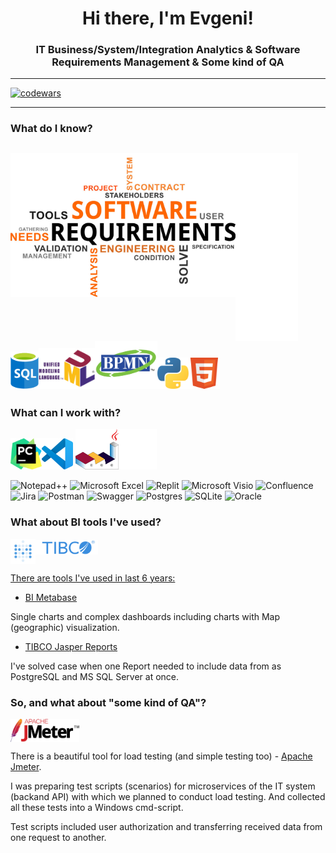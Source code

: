 <h1 align="center"> Hi there, I'm Evgeni!</h1>

<h3 align="center">IT Business/System/Integration Analytics & Software Requirements Management & Some kind of QA</h3>

---
[![codewars](https://www.codewars.com/users/MidzuNeko/badges/large)](https://www.codewars.com/users/MidzuNeko)

---
### What do I know?
<img align="top" src="https://github.com/okunev-e/okunev-e/blob/main/icons/SRM.png" width="360" /><img src="https://raw.githubusercontent.com/okunev-e/okunev-e/main/icons/blank.svg" width="100" height="300" align="middle" /><img src="https://raw.githubusercontent.com/okunev-e/okunev-e/main/icons/sql.svg" width="45" /><img src="https://raw.githubusercontent.com/okunev-e/okunev-e/main/icons/UML.svg" width="90" /><img src="https://raw.githubusercontent.com/okunev-e/okunev-e/main/icons/BPMN.svg" width="100" /><img src="https://raw.githubusercontent.com/okunev-e/okunev-e/main/icons/python.svg" width="50" /><img src="https://raw.githubusercontent.com/okunev-e/okunev-e/main/icons/HTML5.svg" width="50" />
---
### What can I work with?
<img src="https://raw.githubusercontent.com/okunev-e/okunev-e/main/icons/PyCharm.svg" width="50" /><img src="https://raw.githubusercontent.com/okunev-e/okunev-e/main/icons/VS-code.svg" width="50" />
<img src="https://raw.githubusercontent.com/okunev-e/okunev-e/main/icons/Plantuml.svg" width="130" />

![Notepad++](https://img.shields.io/badge/Notepad++-90E59A.svg?style=for-the-badge&logo=notepad%2b%2b&logoColor=black)
![Microsoft Excel](https://img.shields.io/badge/Microsoft_Excel-217346?style=for-the-badge&logo=microsoft-excel&logoColor=white)
![Replit](https://img.shields.io/badge/Replit-DD1200?style=for-the-badge&logo=Replit&logoColor=white)
![Microsoft Visio ](https://img.shields.io/badge/Microsoft_Visio-3955A3?style=for-the-badge&logo=microsoft-visio&logoColor=white)
![Confluence](https://img.shields.io/badge/confluence-%23172BF4.svg?style=for-the-badge&logo=confluence&logoColor=white)
![Jira](https://img.shields.io/badge/jira-%230A0FFF.svg?style=for-the-badge&logo=jira&logoColor=white)
![Postman](https://img.shields.io/badge/Postman-FF6C37?style=for-the-badge&logo=postman&logoColor=white)
![Swagger](https://img.shields.io/badge/-Swagger-%23Clojure?style=for-the-badge&logo=swagger&logoColor=white)
![Postgres](https://img.shields.io/badge/postgres-%23316192.svg?style=for-the-badge&logo=postgresql&logoColor=white)
![SQLite](https://img.shields.io/badge/sqlite-%2307405e.svg?style=for-the-badge&logo=sqlite&logoColor=white)
![Oracle](https://img.shields.io/badge/Oracle-F80000?style=for-the-badge&logo=oracle&logoColor=white)

### What about BI tools I've used?
<a href="https://www.metabase.com/" target="blank"><img align="top" src="https://raw.githubusercontent.com/okunev-e/okunev-e/main/icons/bimetabase.svg" width="40" /></a><a href="https://docs.tibco.com/products/tibco-jaspersoft" target="blank"><img align="middle" src="https://raw.githubusercontent.com/okunev-e/okunev-e/main/icons/tibco.svg" width="100" />

There are tools I've used in last 6 years:
- [BI Metabase](https://www.metabase.com/)

Single charts and complex dashboards including charts with Map (geographic) visualization.

- [TIBCO Jasper Reports](https://docs.tibco.com/products/tibco-jaspersoft)

I've solved case when one Report needed to include data from as PostgreSQL and MS SQL Server at once.

### So, and what about "some kind of QA"?
<a href="https://jmeter.apache.org/" target="blank"><img align="top" src="https://raw.githubusercontent.com/okunev-e/okunev-e/main/icons/apache_jmeter.svg" width="110" /></a>

There is a beautiful tool for load testing (and simple testing too) - [Apache Jmeter](https://jmeter.apache.org/).

I was preparing test scripts (scenarios) for microservices of the IT system (backand API) with which we planned to conduct load testing. And collected all these tests into a Windows cmd-script.

Test scripts included user authorization and transferring received data from one request to another.
